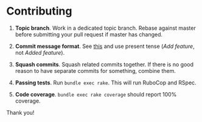 Contributing
============

1. **Topic branch**. Work in a dedicated topic branch. Rebase against master
   before submitting your pull request if master has changed.

2. **Commit message format**. See [this][format] and use present tense (*Add
   feature*, not *Added feature*).

3. **Squash commits**. Squash related commits together. If there is no good
   reason to have separate commits for something, combine them.

4. **Passing tests**. Run `bundle exec rake`. This will run RuboCop and RSpec.

5. **Code coverage**. `bundle exec rake coverage` should report 100% coverage.

Thank you!

[format]: http://tbaggery.com/2008/04/19/a-note-about-git-commit-messages.html
